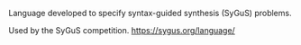 Language developed to specify syntax-guided synthesis (SyGuS) problems.

Used by the SyGuS competition.
https://sygus.org/language/